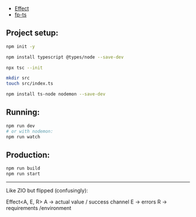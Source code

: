 -   [Effect](https://effect.website/)
-   [fp-ts](https://gcanti.github.io/fp-ts/)

## Project setup:

```bash
npm init -y

npm install typescript @types/node --save-dev

npx tsc --init

mkdir src
touch src/index.ts

npm install ts-node nodemon --save-dev

```

## Running:

```bash
npm run dev
# or with nodemon:
npm run watch
```

## Production:

```bash
npm run build
npm run start
```

---

Like ZIO but flipped (confusingly):

Effect<A, E, R>
A -> actual value / success channel
E -> errors
R -> requirements /environment
